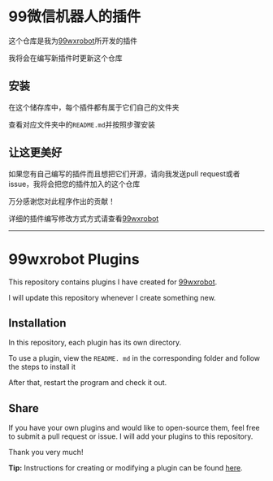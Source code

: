 # 99微信机器人的插件

这个仓库是我为[99wxrobot](https://github.com/windows99-hue/99wxrobot)所开发的插件

我将会在编写新插件时更新这个仓库

## 安装

在这个储存库中，每个插件都有属于它们自己的文件夹

查看对应文件夹中的`README.md`并按照步骤安装

## 让这更美好

如果您有自己编写的插件而且想把它们开源，请向我发送pull request或者issue，我将会把您的插件加入的这个仓库

万分感谢您对此程序作出的贡献！

详细的插件编写修改方式方式请查看[99wxrobot](https://github.com/windows99-hue/99wxrobot)

-----------------------------------------

# 99wxrobot Plugins

This repository contains plugins I have created for [99wxrobot](https://github.com/windows99-hue/99wxrobot).

I will update this repository whenever I create something new.

## Installation

In this repository, each plugin has its own directory.

To use a plugin, view the `README. md` in the corresponding folder and follow the steps to install it

After that, restart the program and check it out.

## Share

If you have your own plugins and would like to open-source them, feel free to submit a pull request or issue. I will add your plugins to this repository.

Thank you very much!

**Tip:** Instructions for creating or modifying a plugin can be found [here](https://github.com/windows99-hue/99wxrobot).